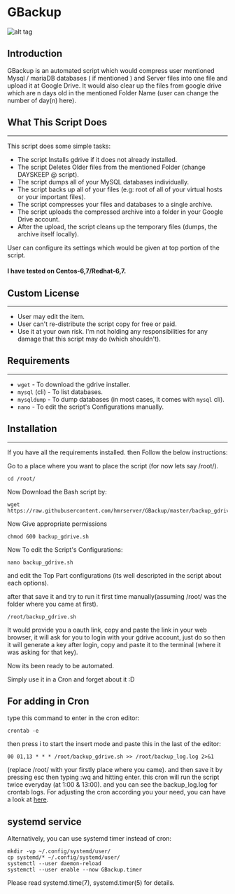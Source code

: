 # GBackup
![alt tag](https://raw.githubusercontent.com/hmrserver/GBackup/master/preview.png)

## Introduction
GBackup is an automated script which would compress user mentioned Mysql / mariaDB databases ( if mentioned ) and Server files into one file and upload it at Google Drive. It would also clear up the files from google drive which are n days old in the mentioned Folder Name (user can change the number of day(n) here).

## What This Script Does
--------------
This script does some simple tasks:
* The script Installs gdrive if it does not already installed.
* The script Deletes Older files from the mentioned Folder (change DAYSKEEP @ script).
* The script dumps all of your MySQL databases individually.
* The script backs up all of your files (e.g: root of all of your virtual hosts or your important files).
* The script compresses your files and databases to a single archive.
* The script uploads the compressed archive into a folder in your Google Drive account.
* After the upload, the script cleans up the temporary files (dumps, the archive itself locally).

User can configure its settings which would be given at top portion of the script.

#### I have tested on Centos-6,7/Redhat-6,7.

## Custom License
--------------
 * User may edit the item.
 * User can't re-distribute the script copy for free or paid.
 * Use it at your own risk. I'm not holding any responsibilities for any damage that this script may do (which shouldn't).

## Requirements
--------------
* `wget` - To download the gdrive installer.
* `mysql` (cli) - To list databases.
* `mysqldump` - To dump databases (in most cases, it comes with `mysql` cli).
* `nano` - To edit the script's Configurations manually.

## Installation
--------------
If you have all the requirements installed.
then Follow the below instructions:

Go to a place where you want to place the script (for now lets say /root/).
```
cd /root/
```

Now Download the Bash script by:
```
wget https://raw.githubusercontent.com/hmrserver/GBackup/master/backup_gdrive.sh
```

Now Give appropriate permissions
```
chmod 600 backup_gdrive.sh
```

Now To edit the Script's Configurations:
```
nano backup_gdrive.sh
```
and edit the Top Part configurations (its well descripted in the script about each options).

after that save it and try to run it first time manually(assuming /root/ was the folder where you came at first).
```
/root/backup_gdrive.sh
```
It would provide you a oauth link, copy and paste the link in your web browser, it will ask for you to login with your gdrive account, just do so then it will generate a key after login, copy and paste it to the terminal (where it was asking for that key).

Now its been ready to be automated.

Simply use it in a Cron and forget about it :D

## For adding in Cron
type this command to enter in the cron editor:
```
crontab -e
```

then press i to start the insert mode and paste this in the last of the editor:
```
00 01,13 * * * /root/backup_gdrive.sh >> /root/backup_log.log 2>&1
```
(replace /root/ with your firstly place where you came).
and then save it by pressing esc then typing :wq and hitting enter.
this cron will run the script twice everyday (at 1:00 & 13:00). and you can see the backup_log.log for crontab logs.
For adjusting the cron according you your need, you can have a look at [here](https://docs.acquia.com/article/cron-time-string-format).

## systemd service
Alternatively, you can use systemd timer instead of cron:
```
mkdir -vp ~/.config/systemd/user/
cp systemd/* ~/.config/systemd/user/
systemctl --user daemon-reload
systemctl --user enable --now GBackup.timer
```
Please read systemd.time(7), systemd.timer(5) for details.
